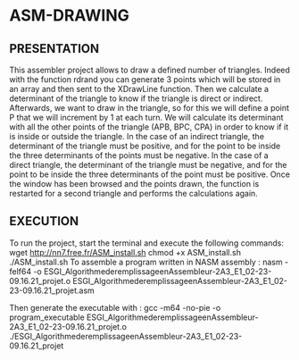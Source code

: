 # ASM-DRAWING
## PRESENTATION
This assembler project allows to draw a defined number of triangles. Indeed with the function rdrand you can generate 3 points which will be stored in an array and then sent to the XDrawLine function. Then we calculate a determinant of the triangle to know if the triangle is direct or indirect.
Afterwards, we want to draw in the triangle, so for this we will define a point P that we will increment by 1 at each turn. We will calculate its determinant with all the other points of the triangle (APB, BPC, CPA) in order to know if it is inside or outside the triangle.
In the case of an indirect triangle, the determinant of the triangle must be positive, and for the point to be inside the three determinants of the points must be negative.
In the case of a direct triangle, the determinant of the triangle must be negative, and for the point to be inside the three determinants of the point must be positive.
Once the window has been browsed and the points drawn, the function is restarted for a second triangle and performs the calculations again.
## EXECUTION
To run the project, start the terminal and execute the following commands: 
wget http://nn7.free.fr/ASM_install.sh
chmod +x ASM_install.sh
./ASM_install.sh
To assemble a program written in NASM assembly :
nasm -felf64 -o ESGI_AlgorithmederemplissageenAssembleur-2A3_E1_02-23-09.16.21_projet.o ESGI_AlgorithmederemplissageenAssembleur-2A3_E1_02-23-09.16.21_projet.asm

Then generate the executable with :
gcc -m64 -no-pie -o program_executable ESGI_AlgorithmederemplissageenAssembleur-2A3_E1_02-23-09.16.21_projet.o
./ESGI_AlgorithmederemplissageenAssembleur-2A3_E1_02-23-09.16.21_projet

